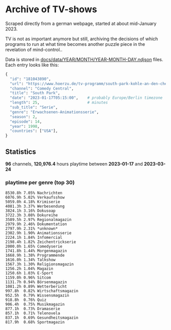 # Archive of TV-shows

Scraped directly from a german webpage, started at about mid-January 2023.

TV is not as important anymore but still, archiving the decisions of which programs to run at what time
becomes another puzzle piece in the revelation of mind-control.. 

Data is stored in [docs/data/YEAR/MONTH/YEAR-MONTH-DAY.ndjson](docs/data/) files. 
Each entry looks like this:

```python
{
  "id": "181043890", 
  "url": "https://www.hoerzu.de/tv-programm/south-park-kohle-an-den-chefkoch/bid_181043890/", 
  "channel": "Comedy Central", 
  "title": "South Park", 
  "date": "2023-01-17T05:15:00",    # probably Europe/Berlin timezone 
  "length": 25,                     # minutes 
  "sub_title": "Serie", 
  "genre": "Erwachsenen-Animationsserie", 
  "season": 2, 
  "episode": 14, 
  "year": 1998, 
  "countries": ["USA"],
}
```

## Statistics

**96** channels, **120,976.4** hours playtime between **2023-01-17** and **2023-03-24**


### playtime per genre (top 30)

    8530.8h 7.05% Nachrichten
    6076.9h 5.02% Verkaufsshow
    5059.0h 4.18% Krimiserie
    4081.3h 3.37% Werbesendung
    3824.1h 3.16% Dokusoap
    3722.3h 3.08% Dokureihe
    3589.5h 2.97% Regionalmagazin
    2979.9h 2.46% Dokumentation
    2797.9h 2.31% *unknown*
    2302.9h 1.90% Animationsserie
    2224.1h 1.84% Infomercial
    2198.4h 1.82% Zeichentrickserie
    2000.0h 1.65% Comedyserie
    1741.8h 1.44% Morgenmagazin
    1668.9h 1.38% Programmende
    1616.0h 1.34% Talkshow
    1567.3h 1.30% Religionsmagazin
    1256.2h 1.04% Magazin
    1250.6h 1.03% E-Sport
    1159.0h 0.96% Sitcom
    1131.7h 0.94% Börsenmagazin
    1081.2h 0.89% Wetterbericht
    997.8h  0.82% Wirtschaftsmagazin
    952.5h  0.79% Wissensmagazin
    918.8h  0.76% Quiz
    906.4h  0.75% Musikmagazin
    877.1h  0.73% Dramaserie
    857.1h  0.71% Telenovela
    837.1h  0.69% Gesundheitsmagazin
    817.9h  0.68% Sportmagazin
